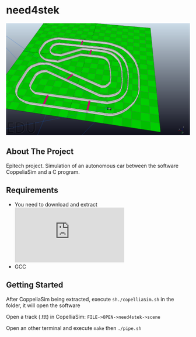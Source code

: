 # need4stek

![track1](track1.png)

<!-- ABOUT THE PROJECT -->
## About The Project
Epitech project. Simulation of an autonomous car between the software CoppeliaSim and a C program.

<!-- REQUIREMENTS -->
## Requirements
* You need to download and extract ![CoppeliaSim Edu V4.2.0](https://www.coppeliarobotics.com/files/CoppeliaSim_Edu_V4_2_0_Ubuntu20_04.tar.xz)
* GCC

<!-- GETTING STARTED -->
## Getting Started
After CoppeliaSim being extracted, execute ```sh./copelliaSim.sh``` in the folder, it will open the software

Open a track (.ttt) in CopelliaSim: `FILE->OPEN->need4stek->scene`

Open an other terminal and execute ```make``` then ```./pipe.sh```
